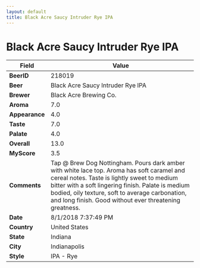 ```yaml
---
layout: default
title: Black Acre Saucy Intruder Rye IPA
---
```


# Black Acre Saucy Intruder Rye IPA

| Field         | Value     |
|---------------|-----------|
| **BeerID** | 218019 |
| **Beer** | Black Acre Saucy Intruder Rye IPA |
| **Brewer** | Black Acre Brewing Co. |
| **Aroma** | 7.0 |
| **Appearance** | 4.0 |
| **Taste** | 7.0 |
| **Palate** | 4.0 |
| **Overall** | 13.0 |
| **MyScore** | 3.5 |
| **Comments** | Tap @ Brew Dog Nottingham. Pours dark amber with white lace top. Aroma has soft caramel and cereal notes. Taste is lightly sweet to medium bitter with a soft lingering finish. Palate is medium bodied, oily texture, soft to average carbonation, and long finish. Good without ever threatening greatness. |
| **Date** | 8/1/2018 7:37:49 PM |
| **Country** | United States |
| **State** | Indiana |
| **City** | Indianapolis |
| **Style** | IPA - Rye |
